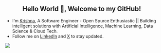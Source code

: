 <h2 align="center">Hello World 👋, Welcome to my GitHub!</h2>
<ul>
  <li>I'm <a href = "https://krishnakamalbaishnab.click/">Krishna</a>, A Software Engineer - Open Spurce Enthusiastic || Building intelligent solutions with Artificial Intelligence, Machine Learning, Data Science & Cloud Tech.</li>
<!--   <li>Checkout my GitHub repositories on <a href = "https://github.com/ashishps1/awesome-system-design-resources">System Design</a>, <a href = "https://github.com/ashishps1/awesome-low-level-design">Low Level Design</a>, <a href = "https://github.com/ashishps1/awesome-leetcode-resources">Leetcode</a> and <a href = "https://github.com/ashishps1/awesome-behavioral-interviews">Behavioral interviews</a>.</li>
  <li>Join my free <a href = "https://bit.ly/amghpr">AlgoMaster Newsletter</a> and get a <b>FREE System Design Interview Handbook</b> in your inbox.</li>
  <li>Checkout my <a href="https://www.youtube.com/@ashishps_1/videos">YouTube Channel</a> for more in-depth content.</li> -->
  <li>Follow me on <a href="https://www.linkedin.com/">LinkedIn</a> and <a href="https://x.com/kkamalbaishnab">X</a> to stay updated.</li>
</ul>

<!-- Profile View Counter -->

<!-- GitHub Stats -->
<!-- <p>
  <img align="center" src="https://github-readme-stats.vercel.app/api?username=krishnakamalbaishnab&show_icons=true&locale=en" alt="krishnakamalbaishnab" />
</p>
<!-- Most Used Languages -->
<p>
  <img align="center" src="https://github-readme-stats.vercel.app/api/top-langs/?username=krishnakamalbaishnab&layout=compact&hide_border=true&langs_count=10&show_icons=true&theme=transparent" />
</p>



